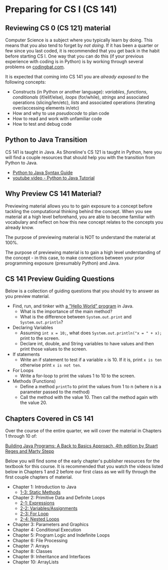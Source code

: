 # Preparing for CS I (CS 141)

## Reviewing CS 0 (CS 121) material

Computer Science is a subject where you typically learn by doing. This means that you also tend to forget by _not doing_. If it has been a quarter or few since you last coded, it is recommended that you get back in the habit before starting CS I. One way that you can do this (if your previous experience with coding is in Python) is by working through several problems on [codingbat.com](http://codingbat.com/python).

It is expected that coming into CS 141 you are _already exposed to_ the following concepts:
  - Constructs (in Python or another language): _variables_, _functions_, _conditionals_ (if/elif/else), _loops_ (for/while), _strings_ and associated operations (slicing/len/etc), _lists_ and associated operations (iterating over/accessing elements in/etc)
  - How and why to use _pseudocode_ to plan code
  - How to read and work with unfamiliar code
  - How to test and debug code

## Python to Java Transition

CS 141 is taught in Java. As Shoreline's CS 121 is taught in Python, here you will find a couple resources that should help you with the transition from Python to Java.

- [Python to Java Syntax Guide](Python-to-Java-Syntax.pdf)
- [youtube video - Python to Java Tutorial](https://www.youtube.com/watch?v=fL7bVIpwzxA)

## Why Preview CS 141 Material?

Previewing material allows you to to gain exposure to a concept before tackling the computational thinking behind the concept. When you see material at a high level beforehand, you are able to become familiar with vocabulary and reflect on how this new concept relates to the concepts you already know.

The purpose of previewing material is NOT to understand the material at 100%.

The purpose of previewing material is to gain a high level understanding of the concept - in this case, to make connections between your prior programming exposure (presumably Python) and Java.

## CS 141 Preview Guiding Questions

Below is a collection of guiding questions that you should try to answer as you preview material.

- Find, run, and tinker with [a "Hello World" program](https://repl.it/@chess/HelloWorld) in Java.
  - What is the importance of the main method?
  - What is the difference between ```System.out.print``` and ```System.out.println```?
- Declaring Variables
  - Assuming ```int x = 10;```, what does ```System.out.println("x = " + x);``` print to the screen.
  - Declare int, double, and String variables to have values and then print those values to the screen.
- If statements
  - Write an if statement to test if a variable ```x``` is 10. If it is, print ```x is ten``` otherwise print ```x is not ten```.
- For Loops
  - Write a for-loop to print the values 1 to 10 to the screen.
- Methods (Functions)
  - Define a method ```printTo``` to print the values from 1 to n (where n is a parameter passed to the method)
  - Call the method with the value 10. Then call the method again with the value 20.

## Chapters Covered in CS 141

Over the course of the entire quarter, we will cover the material in Chapters 1 through 10 of:

[Building Java Programs: A Back to Basics Approach, 4th edition
by Stuart Reges and Marty Stepp](https://www.amazon.com/Building-Java-Programs-Basics-Approach/dp/0134322762/)

Below you will find some of the early chapter's publisher resources for the textbook for this course. It is recommended that you watch the videos listed below in Chapters 1 and 2 before our first class as we will fly through the first couple chapters of material.

- Chapter 1: Introduction to Java
  - [1-3: Static Methods](http://media.pearsoncmg.com/aw/aw_reges_bjp_2/videoPlayer.php?id=c1-3)
- Chapter 2: Primitive Data and Definite Loops
  - [2-1: Expressions](http://media.pearsoncmg.com/aw/aw_reges_bjp_2/videoPlayer.php?id=c2-1)
  - [2-2: Variables/Assignments](http://media.pearsoncmg.com/aw/aw_reges_bjp_2/videoPlayer.php?id=c2-2)
  - [2-3: For Loop](http://media.pearsoncmg.com/aw/aw_reges_bjp_2/videoPlayer.php?id=c2-3)
  - [2-4: Nested Loops](http://media.pearsoncmg.com/aw/aw_reges_bjp_2/videoPlayer.php?id=c2-4)
- Chapter 3: Parameters and Graphics
- Chapter 4: Conditional Execution
- Chapter 5: Program Logic and Indefinite Loops
- Chapter 6: File Processing
- Chapter 7: Arrays
- Chapter 8: Classes
- Chapter 9: Inheritance and Interfaces
- Chapter 10: ArrayLists
